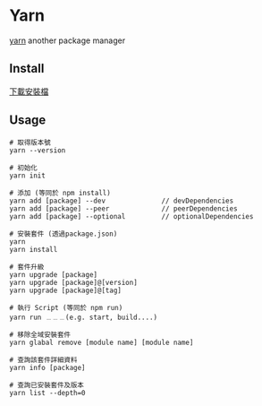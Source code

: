 # Yarn
[yarn](https://yarnpkg.com/zh-Hans/) another package manager 

## Install
[下載安裝檔](https://yarnpkg.com/zh-Hans/docs/install#windows-stable)

## Usage
```shell=
# 取得版本號
yarn --version

# 初始化
yarn init

# 添加 (等同於 npm install)
yarn add [package] --dev              // devDependencies
yarn add [package] --peer             // peerDependencies
yarn add [package] --optional         // optionalDependencies

# 安裝套件 (透過package.json)
yarn
yarn install

# 套件升級
yarn upgrade [package]
yarn upgrade [package]@[version]
yarn upgrade [package]@[tag]

# 執行 Script (等同於 npm run)
yarn run ﹍﹍﹍(e.g. start, build....)

# 移除全域安裝套件
yarn glabal remove [module name] [module name]

# 查詢該套件詳細資料
yarn info [package]

# 查詢已安裝套件及版本
yarn list --depth=0
```